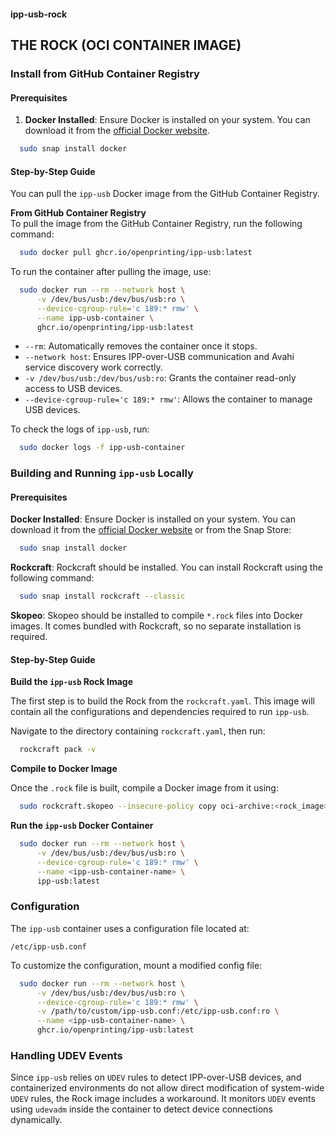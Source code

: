 #### ipp-usb-rock

## THE ROCK (OCI CONTAINER IMAGE)

### Install from GitHub Container Registry
#### Prerequisites

1. **Docker Installed**: Ensure Docker is installed on your system. You can download it from the [official Docker website](https://www.docker.com/get-started).
```sh
  sudo snap install docker
```

#### Step-by-Step Guide

You can pull the `ipp-usb` Docker image from the GitHub Container Registry.

**From GitHub Container Registry** <br>
To pull the image from the GitHub Container Registry, run the following command:
```sh
  sudo docker pull ghcr.io/openprinting/ipp-usb:latest
```

To run the container after pulling the image, use:
```sh
  sudo docker run --rm --network host \
      -v /dev/bus/usb:/dev/bus/usb:ro \
      --device-cgroup-rule='c 189:* rmw' \
      --name ipp-usb-container \
      ghcr.io/openprinting/ipp-usb:latest
```

- `--rm`: Automatically removes the container once it stops.
- `--network host`: Ensures IPP-over-USB communication and Avahi service discovery work correctly.
- `-v /dev/bus/usb:/dev/bus/usb:ro`: Grants the container read-only access to USB devices.
- `--device-cgroup-rule='c 189:* rmw'`: Allows the container to manage USB devices.

To check the logs of `ipp-usb`, run:
```sh
  sudo docker logs -f ipp-usb-container
```

### Building and Running `ipp-usb` Locally

#### Prerequisites

**Docker Installed**: Ensure Docker is installed on your system. You can download it from the [official Docker website](https://www.docker.com/get-started) or from the Snap Store:
```sh
  sudo snap install docker
```

**Rockcraft**: Rockcraft should be installed. You can install Rockcraft using the following command:
```sh
  sudo snap install rockcraft --classic
```

**Skopeo**: Skopeo should be installed to compile `*.rock` files into Docker images. It comes bundled with Rockcraft, so no separate installation is required.

#### Step-by-Step Guide

**Build the `ipp-usb` Rock Image**

The first step is to build the Rock from the `rockcraft.yaml`. This image will contain all the configurations and dependencies required to run `ipp-usb`.

Navigate to the directory containing `rockcraft.yaml`, then run:
```sh
  rockcraft pack -v
```

**Compile to Docker Image**

Once the `.rock` file is built, compile a Docker image from it using:
```sh
  sudo rockcraft.skopeo --insecure-policy copy oci-archive:<rock_image> docker-daemon:ipp-usb:latest
```

**Run the `ipp-usb` Docker Container**

```sh
  sudo docker run --rm --network host \
      -v /dev/bus/usb:/dev/bus/usb:ro \
      --device-cgroup-rule='c 189:* rmw' \
      --name <ipp-usb-container-name> \
      ipp-usb:latest
```

### Configuration

The `ipp-usb` container uses a configuration file located at:
```
/etc/ipp-usb.conf
```
To customize the configuration, mount a modified config file:
```sh
  sudo docker run --rm --network host \
      -v /dev/bus/usb:/dev/bus/usb:ro \
      --device-cgroup-rule='c 189:* rmw' \
      -v /path/to/custom/ipp-usb.conf:/etc/ipp-usb.conf:ro \
      --name <ipp-usb-container-name> \
      ghcr.io/openprinting/ipp-usb:latest
```

### Handling UDEV Events

Since `ipp-usb` relies on `UDEV` rules to detect IPP-over-USB devices, and containerized environments do not allow direct modification of system-wide `UDEV` rules, the Rock image includes a workaround. It monitors `UDEV` events using `udevadm` inside the container to detect device connections dynamically.
```
